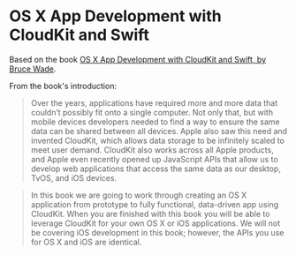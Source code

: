# OS X App Development with CloudKit and Swift

Based on the book [OS X App Development with CloudKit and Swift, by Bruce Wade](https://www.amazon.com/OS-App-Development-CloudKit-Swift/dp/1484218795?SubscriptionId=0K1019RWK8CNM7CNZV82&tag=0a0-20&linkCode=xm2&camp=2025&creative=165953&creativeASIN=1484218795).

From the book's introduction:

> Over the years, applications have required more and more data that couldn’t possibly fit onto a single computer. Not only that, but with mobile devices developers needed to find a way to ensure the same data can be shared between all devices. Apple also saw this need and invented CloudKit, which allows data storage to be infinitely scaled to meet user demand. CloudKit also works across all Apple products, and Apple even recently opened up JavaScript APIs that allow us to develop web applications that access the same data as our desktop, TvOS, and iOS devices.

> In this book we are going to work through creating an OS X application from prototype to fully functional, data-driven app using CloudKit. When you are finished with this book you will be able to leverage CloudKit for your own OS X or iOS applications. We will not be covering iOS development in this book; however, the APIs you use for OS X and iOS are identical.
